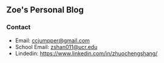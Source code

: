 ## Zoe's Personal Blog 
### Contact

- Email: ccjumpper@gmail.com
- School Email: zshan011@ucr.edu
- Lindedin: https://www.linkedin.com/in/zhuochengshang/
